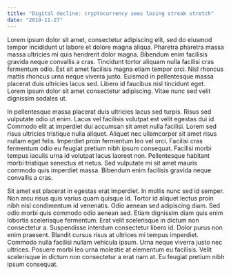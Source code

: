 ```yaml
---
title: "Digital decline: cryptocurrency sees losing streak stretch"
date: "2019-11-27"
---
```




Lorem ipsum dolor sit amet, consectetur adipiscing elit, sed do eiusmod tempor incididunt ut labore et dolore magna aliqua. Pharetra pharetra massa massa ultricies mi quis hendrerit dolor magna. Bibendum enim facilisis gravida neque convallis a cras. Tincidunt tortor aliquam nulla facilisi cras fermentum odio. Est sit amet facilisis magna etiam tempor orci. Nisl rhoncus mattis rhoncus urna neque viverra justo. Euismod in pellentesque massa placerat duis ultricies lacus sed. Libero id faucibus nisl tincidunt eget. Lorem ipsum dolor sit amet consectetur adipiscing. Vitae nunc sed velit dignissim sodales ut.

In pellentesque massa placerat duis ultricies lacus sed turpis. Risus sed vulputate odio ut enim. Lacus vel facilisis volutpat est velit egestas dui id. Commodo elit at imperdiet dui accumsan sit amet nulla facilisi. Lorem sed risus ultricies tristique nulla aliquet. Aliquet nec ullamcorper sit amet risus nullam eget felis. Imperdiet proin fermentum leo vel orci. Facilisi cras fermentum odio eu feugiat pretium nibh ipsum consequat. Facilisi morbi tempus iaculis urna id volutpat lacus laoreet non. Pellentesque habitant morbi tristique senectus et netus. Sed vulputate mi sit amet mauris commodo quis imperdiet massa. Bibendum enim facilisis gravida neque convallis a cras.

Sit amet est placerat in egestas erat imperdiet. In mollis nunc sed id semper. Non arcu risus quis varius quam quisque id. Tortor id aliquet lectus proin nibh nisl condimentum id venenatis. Odio aenean sed adipiscing diam. Sed odio morbi quis commodo odio aenean sed. Etiam dignissim diam quis enim lobortis scelerisque fermentum. Erat velit scelerisque in dictum non consectetur a. Suspendisse interdum consectetur libero id. Dolor purus non enim praesent. Blandit cursus risus at ultrices mi tempus imperdiet. Commodo nulla facilisi nullam vehicula ipsum. Urna neque viverra justo nec ultrices. Posuere morbi leo urna molestie at elementum eu facilisis. Velit scelerisque in dictum non consectetur a erat nam at. Eu feugiat pretium nibh ipsum consequat.
